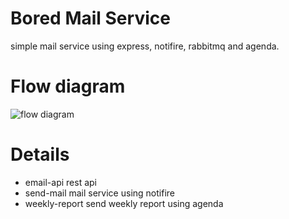 # Bored Mail Service

simple mail service using express, notifire, rabbitmq and agenda.

# Flow diagram

<img src="https://i.imgur.com/Tw0NOQp.png" alt="flow diagram" />

# Details

- email-api rest api
- send-mail mail service using notifire
- weekly-report send weekly report using agenda